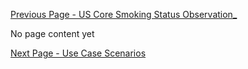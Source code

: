 <!-- VitalSigns_.md {% comment %}
*****************************************************************************************
*                            WARNING: DO NOT EDIT THIS FILE                             *
*                                                                                       *
* This file is generated by SUSHI. Any edits you make to this file will be overwritten. *
*                                                                                       *
* To change the contents of this file, edit the original source file at:                *
* ig-data/input/pagecontent/VitalSigns_.md                                              *
*****************************************************************************************
{% endcomment %} -->
[Previous Page - US Core Smoking Status Observation_](USCoreSmokingStatusObservation_.html)

No page content yet

[Next Page - Use Case Scenarios](UseCaseScenarios.html)
